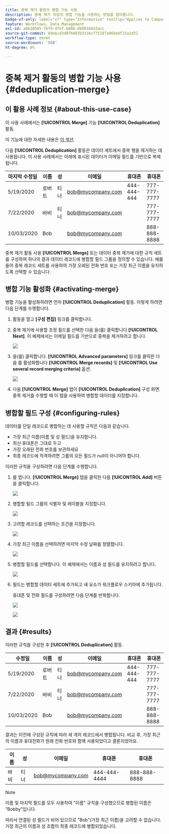 ```yaml
---
title: 중복 제거 활동의 병합 기능 사용
description: 중복 제거 작업의 병합 기능을 사용하는 방법을 알아봅니다.
badge-v7-only: label="v7" type="Informative" tooltip="Applies to Campaign Classic v7 only"
feature: Workflows, Data Management
exl-id: a6b10585-7bf9-4fef-b886-db081b6d3acc
source-git-commit: 8debcd3d8fb883b3316cf75187a86bebf15a1d31
workflow-type: tm+mt
source-wordcount: '550'
ht-degree: 8%

---
```


# 중복 제거 활동의 병합 기능 사용 {#deduplication-merge}



## 이 활용 사례 정보 {#about-this-use-case}

이 사용 사례에서는 **[!UICONTROL Merge]** 기능 **[!UICONTROL Deduplication]** 활동.

이 기능에 대한 자세한 내용은 [이 섹션](deduplication.md#merging-fields-into-single-record).

다음 **[!UICONTROL Deduplication]** 활동은 데이터 세트에서 중복 행을 제거하는 데 사용됩니다. 이 사용 사례에서는 아래에 표시된 데이터가 이메일 필드를 기반으로 복제됩니다.

| 마지막 수정일 | 이름 | 성 | 이메일 | 휴대폰 | 휴대폰 |
|-----|------------|-----------|-------|--------------|------|
| 5/19/2020 | 로버트 | 티너 | bob@mycompany.com | 444-444-444 | 777-777-7777 |
| 7/22/2020 | 바비 | 티너 | bob@mycompany.com |  | 777-777-7777 |
| 10/03/2020 | Bob |  | bob@mycompany.com |  | 888-888-8888 |

중복 제거 활동 사용 **[!UICONTROL Merge]** 또는 데이터 중복 제거에 대한 규칙 세트를 구성하여 하나의 결과 데이터 레코드에 병합할 필드 그룹을 정의할 수 있습니다. 예를 들어 중복 레코드 세트를 사용하여 가장 오래된 전화 번호 또는 가장 최근 이름을 유지하도록 선택할 수 있습니다.

## 병합 기능 활성화 {#activating-merge}


병합 기능을 활성화하려면 먼저 **[!UICONTROL Deduplication]** 활동. 이렇게 하려면 다음 단계를 수행합니다.

1. 활동을 열고 **[구성 편집]** 링크를 클릭합니다.

1. 중복 제거에 사용할 조정 필드를 선택한 다음 을(를) 클릭합니다 **[!UICONTROL Next]**. 이 예제에서는 이메일 필드를 기반으로 중복을 제거하려고 합니다.

   ![](assets/uc_merge_edit.png)

1. 을(를) 클릭합니다. **[!UICONTROL Advanced parameters]** 링크를 클릭한 다음 를 활성화합니다 **[!UICONTROL Merge records]** 및 **[!UICONTROL Use several record merging criteria]** 옵션.

   ![](assets/uc_merge_advanced_parameters.png)

1. 다음 **[!UICONTROL Merge]** 탭이 **[!UICONTROL Deduplication]** 구성 화면. 중복 제거를 수행할 때 이 탭을 사용하여 병합할 데이터를 지정합니다.

## 병합할 필드 구성 {#configuring-rules}

데이터를 단일 레코드로 병합하는 데 사용할 규칙은 다음과 같습니다.

* 가장 최근 이름(이름 및 성 필드)을 유지합니다.
* 최신 휴대폰은 그대로 두고
* 가장 오래된 전화 번호를 보관하세요
* 최종 레코드에 적격하려면 그룹의 모든 필드가 null이 아니어야 합니다.

이러한 규칙을 구성하려면 다음 단계를 수행합니다.

1. 를 엽니다. **[!UICONTROL Merge]** 탭을 클릭한 다음 **[!UICONTROL Add]** 버튼을 클릭합니다.

   ![](assets/uc_merge_add.png)

1. 병합할 필드 그룹의 식별자 및 레이블을 지정합니다.

   ![](assets/uc_merge_identifier.png)

1. 고려할 레코드를 선택하는 조건을 지정합니다.

   ![](assets/uc_merge_filter.png)

1. 가장 최근 이름을 선택하려면 마지막 수정 날짜를 정렬합니다.

   ![](assets/uc_merge_sort.png)

1. 병합할 필드를 선택합니다. 이 예제에서는 이름과 성 필드를 유지하려고 합니다.

   ![](assets/uc_merge_keep.png)

1. 필드는 병합할 데이터 세트에 추가되고 새 요소가 워크플로우 스키마에 추가됩니다.

   휴대폰 및 전화 필드를 구성하려면 다음 단계를 반복합니다.

   ![](assets/dedup8.png)

   ![](assets/dedup9.png)

## 결과 {#results}

이러한 규칙을 구성한 후 **[!UICONTROL Deduplication]** 활동.

| 수정일 | 이름 | 성 | 이메일 | 휴대폰 | 휴대폰 |
|-----|------------|-----------|-------|--------------|------|
| 5/19/2020 | 로버트 | 티너 | bob@mycompany.com | 444-444-444 | 777-777-7777 |
| 7/22/2020 | 바비 | 티너 | bob@mycompany.com |  | 777-777-7777 |
| 10/03/2020 | Bob |  | bob@mycompany.com |  | 888-888-8888 |

결과는 이전에 구성된 규칙에 따라 세 개의 레코드에서 병합됩니다. 비교 후, 가장 최근의 이름과 휴대전화가 원래 전화 번호와 함께 사용되었다고 결론지었어요.

| 이름 | 성 | 이메일 | 휴대폰 | 휴대폰 |
|------------|-----------|-------|--------------|------|
| 바비 | 티너 | bob@mycompany.com | 444-444-4444 | 888-888-8888 |

>[!NOTE]
>
> 이름 및 마지막 필드를 모두 사용하여 &quot;이름&quot; 규칙을 구성했으므로 병합된 이름은 &quot;Bobby&quot;입니다.
>
>따라서 연결된 성 필드가 비어 있으므로 &quot;Bob&quot;(가장 최근 이름)을 고려할 수 없습니다. 가장 최근의 이름과 성 조합이 최종 레코드에 병합되었습니다.

